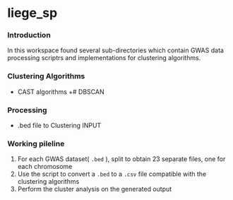 liege_sp
========

### Introduction
In this workspace found several sub-directories which contain GWAS data processing scriptrs and implementations 
for clustering algorithms.

### Clustering Algorithms

+ CAST algorithms
+# DBSCAN


### Processing 

+ .bed file to Clustering INPUT

### Working pileline

1. For each GWAS dataset( `.bed` ), split to obtain 23 separate files, one for each chromosome
2. Use the script to convert a `.bed` to a `.csv` file compatible with the clustering algorithms
3. Perform the cluster analysis on the generated output
